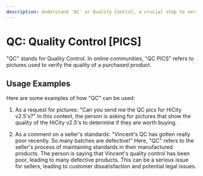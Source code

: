 ```yaml
---
description: Understand 'QC' or Quality Control, a crucial step to verify the quality of a product in online communities, often through pictures.
---
```


# QC: Quality Control [PICS]

"QC" stands for Quality Control. In online communities, "QC PICS" refers to pictures used to verify the quality of a purchased product.

## Usage Examples

Here are some examples of how "QC" can be used:

1. As a request for pictures: "Can you send me the QC pics for HiCity v2.5's?" In this context, the person is asking for pictures that show the quality of the HiCity v2.5's to determine if they are worth buying.

2. As a comment on a seller's standards: "Vincent's QC has gotten really poor recently. So many batches are defective!" Here, "QC" refers to the seller's process of maintaining standards in their manufactured products. The person is saying that Vincent's quality control has been poor, leading to many defective products. This can be a serious issue for sellers, leading to customer dissatisfaction and potential legal issues.